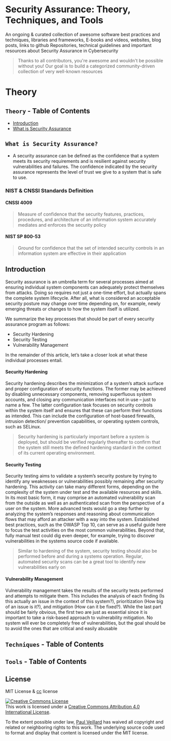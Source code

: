 # Security Assurance: Theory, Techniques, and Tools


An ongoing & curated collection of awesome software best practices and techniques, libraries and frameworks, E-books and videos, websites, blog posts, links to github Repositories, technical guidelines and important resources about Security Assurance in Cybersecurity
> Thanks to all contributors, you're awesome and wouldn't be possible without you! Our goal is to build a categorized community-driven collection of very well-known resources

# Theory

## `Theory` - Table of Contents
- [Introduction](#introduction)
- [What is Security Assurance ](#what-is-security-assurance)



##  `What is Security Assurance? `
- A security assurance can be defined as the confidence that a system meets its security requirements and is resilient against security vulnerabilities and failures. The confidence indicated by the security assurance represents the level of trust we give to a system that is safe to use.

### NIST & CNSSI Standards Definition

#### CNSSI 4009

> Measure of confidence that the security features, practices, procedures, and architecture of an information system accurately mediates and enforces the security policy

#### NIST SP 800-53

> Ground for confidence that the set of intended security controls in an information system are effective in their application

## Introduction

Security assurance is an umbrella term for several processes aimed at ensuring individual system components can adequately protect themselves from attacks. Doing so requires not just a one-time effort, but actually spans the complete system lifecycle. After all, what is considered an acceptable security posture may change over time depending on, for example, newly emerging threats or changes to how the system itself is utilized.


We summarize the key processes that should be part of every security assurance program as follows:

- Security Hardening
- Security Testing
- Vulnerability Management

In the remainder of this article, let’s take a closer look at what these individual processes entail.

#### Security Hardening
Security hardening describes the minimization of a system’s attack surface and proper configuration of security functions. The former may be achieved by disabling unnecessary components, removing superfluous system accounts, and closing any communication interfaces not in use – just to name a few. The latter configuration task focuses on security controls within the system itself and ensures that these can perform their functions as intended. This can include the configuration of host-based firewalls, intrusion detection/ prevention capabilities, or operating system controls, such as SELinux.

> Security hardening is particularly important before a system is deployed, but should be verified regularly thereafter to confirm that the system still meets the defined hardening standard in the context of its current operating environment.



#### Security Testing
Security testing aims to validate a system’s security posture by trying to identify any weaknesses or vulnerabilities possibly remaining after security hardening. This activity can take many different forms, depending on the complexity of the system under test and the available resources and skills. In its most basic form, it may comprise an automated vulnerability scan from the outside as well as an authenticated scan from the perspective of a user on the system. More advanced tests would go a step further by analyzing the system’s responses and reasoning about communication flows that may afford an attacker with a way into the system. Established best practices, such as the OWASP Top 10, can serve as a useful guide here to focus the test activities on the most common vulnerabilities. Beyond that, fully manual test could dig even deeper, for example, trying to discover vulnerabilities in the systems source code if available.

> Similar to hardening of the system, security testing should also be performed before and during a systems operation. Regular, automated security scans can be a great tool to identify new vulnerabilities early on



#### Vulnerability Management
Vulnerability management takes the results of the security tests performed and attempts to mitigate them. This includes the analysis of each finding (Is this actually an issue in the context of this system?), prioritization (How big of an issue is it?), and mitigation (How can it be fixed?). While the last part should be fairly obvious, the first two are just as essential since it is important to take a risk-based approach to vulnerability mitigation. No system will ever be completely free of vulnerabilities, but the goal should be to avoid the ones that are critical and easily abusable



## `Techniques` - Table of Contents

## `Tools` - Table of Contents




## License
MIT License & [cc](https://creativecommons.org/licenses/by/4.0/) license

<a rel="license" href="http://creativecommons.org/licenses/by/4.0/"><img alt="Creative Commons License" style="border-width:0" src="https://i.creativecommons.org/l/by/4.0/88x31.png" /></a><br />This work is licensed under a <a rel="license" href="http://creativecommons.org/licenses/by/4.0/">Creative Commons Attribution 4.0 International License</a>.

To the extent possible under law, [Paul Veillard](https://github.com/paulveillard/) has waived all copyright and related or neighboring rights to this work.
The underlying source code used to format and display that content is licensed under the MIT license.
